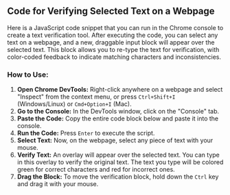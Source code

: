 ## Code for Verifying Selected Text on a Webpage

Here is a JavaScript code snippet that you can run in the Chrome console to create a text verification tool. After executing the code, you can select any text on a webpage, and a new, draggable input block will appear over the selected text. This block allows you to re-type the text for verification, with color-coded feedback to indicate matching characters and inconsistencies.

### How to Use:

1.  **Open Chrome DevTools:** Right-click anywhere on a webpage and select "Inspect" from the context menu, or press `Ctrl+Shift+I` (Windows/Linux) or `Cmd+Option+I` (Mac).
2.  **Go to the Console:** In the DevTools window, click on the "Console" tab.
3.  **Paste the Code:** Copy the entire code block below and paste it into the console.
4.  **Run the Code:** Press `Enter` to execute the script.
5.  **Select Text:** Now, on the webpage, select any piece of text with your mouse.
6.  **Verify Text:** An overlay will appear over the selected text. You can type in this overlay to verify the original text. The text you type will be colored green for correct characters and red for incorrect ones.
7.  **Drag the Block:** To move the verification block, hold down the `Ctrl` key and drag it with your mouse.

